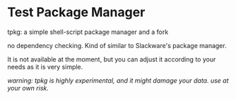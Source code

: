 
# Test Package Manager

tpkg: a simple shell-script package manager and a fork

no dependency checking. Kind of similar to Slackware's package manager.

It is not available at the moment, but you can adjust it according to your needs as it is very simple.

*warning: tpkg is highly experimental, and it might damage your data.
use at your own risk.*


